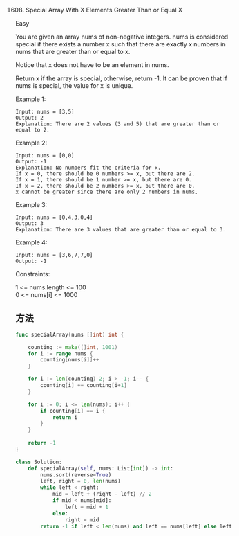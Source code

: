 1608. Special Array With X Elements Greater Than or Equal X


Easy


You are given an array nums of non-negative integers. nums is considered special if there exists a number x such that there are exactly x numbers in nums that are greater than or equal to x.

Notice that x does not have to be an element in nums.

Return x if the array is special, otherwise, return -1. It can be proven that if nums is special, the value for x is unique.

 

Example 1:

```
Input: nums = [3,5]
Output: 2
Explanation: There are 2 values (3 and 5) that are greater than or equal to 2.
```

Example 2:

```
Input: nums = [0,0]
Output: -1
Explanation: No numbers fit the criteria for x.
If x = 0, there should be 0 numbers >= x, but there are 2.
If x = 1, there should be 1 number >= x, but there are 0.
If x = 2, there should be 2 numbers >= x, but there are 0.
x cannot be greater since there are only 2 numbers in nums.
```

Example 3:

```
Input: nums = [0,4,3,0,4]
Output: 3
Explanation: There are 3 values that are greater than or equal to 3.
```

Example 4:

```
Input: nums = [3,6,7,7,0]
Output: -1
```
 

Constraints:

1 <= nums.length <= 100   
0 <= nums[i] <= 1000


## 方法



```go
func specialArray(nums []int) int {

    counting := make([]int, 1001)
    for i := range nums {
        counting[nums[i]]++
    }

    for i := len(counting)-2; i > -1; i-- {
        counting[i] += counting[i+1]
    }

    for i := 0; i <= len(nums); i++ {
        if counting[i] == i {
            return i
        }
    }
    
    return -1
}

```


```python
class Solution:
    def specialArray(self, nums: List[int]) -> int:
        nums.sort(reverse=True)
        left, right = 0, len(nums)
        while left < right:
            mid = left + (right - left) // 2
            if mid < nums[mid]:
                left = mid + 1
            else:
                right = mid       
        return -1 if left < len(nums) and left == nums[left] else left
```